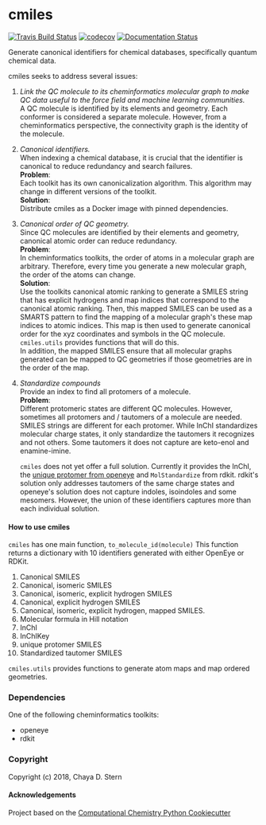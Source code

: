 cmiles
==============================
[//]: # (Badges)
[![Travis Build Status](https://travis-ci.org/openforcefield/cmiles.png)](https://travis-ci.org/openforcefield/cmiles)
[![codecov](https://codecov.io/gh/openforcefield/cmiles/branch/master/graph/badge.svg)](https://codecov.io/gh/openforcefield/cmiles/branch/master)
[![Documentation Status](https://readthedocs.org/projects/cmiles/badge/?version=latest)](https://cmiles.readthedocs.io/en/latest/?badge=latest)


Generate canonical identifiers for chemical databases, specifically quantum
chemical data. 
 
cmiles seeks to address several issues:

1. *Link the QC molecule to its cheminformatics molecular graph to make QC data
useful to the force field and machine learning communities.*  
    A QC molecule is identified by its elements and geometry. Each conformer
    is considered a separate molecule. However, from a cheminformatics perspective,
    the connectivity graph is the identity of the molecule. 
2. *Canonical identifiers.*      
    When indexing a chemical database, it is crucial that the identifier
    is canonical to reduce redundancy and search failures.  
    **Problem**:  
    Each toolkit has its own canonicalization algorithm. This algorithm may
    change in different versions of the toolkit.   
    **Solution**:  
    Distribute cmiles as a Docker image with pinned dependencies.  
  
3. *Canonical order of QC geometry.*   
    Since QC molecules are identified by their elements and geometry, canonical
    atomic order can reduce redundancy.  
    **Problem**:  
    In cheminformatics toolkits, the order of atoms in a molecular graph are arbitrary.
     Therefore, every time you generate a new molecular graph, the order of the atoms can change.  
    **Solution**:  
    Use the toolkits canonical atomic ranking to generate a SMILES string that has
    explicit hydrogens and map indices that correspond to the canonical atomic ranking.
    Then, this mapped SMILES can be used as a SMARTS pattern to find the mapping of
    a molecular graph's these map indices to atomic indices. This map is then used
    to generate canonical order for the xyz coordinates and symbols in the QC molecule.
    `cmiles.utils` provides functions that will do this.   
    In addition, the mapped SMILES ensure that all molecular graphs generated can be mapped
    to QC geometries if those geometries are in the order of the map.   
    
4. *Standardize compounds*    
    Provide an index to find all protomers of a molecule.  
    **Problem**:  
    Different protomeric states are different QC molecules. However, sometimes all
    protomers and / tautomers of a molecule are needed. SMILES strings are different
    for each protomer. While InChI standardizes molecular charge states, it only
    standardize the tautomers it recognizes and not others. Some tautomers
    it does not capture are keto-enol and enamine-imine.
    
    `cmiles` does not yet offer a full solution. Currently it provides the InChI, the
    [unique protomer from openeye](https://docs.eyesopen.com/toolkits/python/quacpactk/OEProtonFunctions/OEGetUniqueProtomer.html)
    and `MolStandardize` from rdkit. rdkit's solution only addresses tautomers of the 
    same charge states and openeye's solution does not capture indoles, isoindoles and 
    some mesomers. However, the union of these identifiers captures more than each individual solution. 
    
    
#### How to use cmiles
`cmiles` has one main function, `to_molecule_id(molecule)` This 
function returns a dictionary with 10 identifiers generated with either OpenEye
or RDKit. 

1. Canonical SMILES
2. Canonical, isomeric SMILES
3. Canonical, isomeric, explicit hydrogen SMILES
4. Canonical, explicit hydrogen SMILES
5. Canonical, isomeric, explicit hydrogen, mapped SMILES.
6. Molecular formula in Hill notation
7. InChI
8. InChIKey
9. unique protomer SMILES
10. Standardized tautomer SMILES

`cmiles.utils` provides functions to generate atom maps and map ordered geometries.

### Dependencies
One of the following cheminformatics toolkits:  
* openeye  
* rdkit  

### Copyright

Copyright (c) 2018, Chaya D. Stern


#### Acknowledgements
 
Project based on the 
[Computational Chemistry Python Cookiecutter](https://github.com/choderalab/cookiecutter-python-comp-chem)
